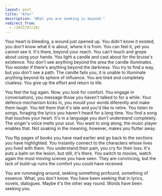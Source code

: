 ```yaml
---
layout: post
title: "Afar"
description: "What you are seeking is beyond."
redirect_from:
  - /2022/07/28/
---
```


Your heart is bleeding, a wound just opened up. You didn't know it existed, you don't know what it is about, where it is from. You can feel it, yet you cannot see it. It's there, beyond your reach. You can't touch and grope about using your hands. You light a candle and cast about for the bruise's existence. You don't see anything beyond the area the candle illuminates. <br>You wonder if there's anything beyond the darkness. You try to find a way, but you don't see a path. The candle fails you, it is unable to illuminate anything beyond its sphere of influence. You are tired and completely clueless. You give up the effort and return to life.

  

You feel the tug again. Now, you look for comfort. You engage in conversations, you message those you haven't talked to for a while. Your defence mechanism kicks in, you mould your words diferently and make them laugh. You tell them that it's late and you'd like to retire. You listen to songs, foraging the lyrics you haven't heard for a long time. You find a song that touches your heart. It's in a language you don't understand completely. The singer's voice melts your soul. You want to sing along, the music player enables that. Not soaking in the meaning, however, makes you flutter away.

  

You flip pages of books you have read earlier and go back to the sections you have highlighted. You instantly connect to the characters whose lives you lived with them. You understand their pain, you cry for their loss. It's puts a balm on the lesion, but still, it's there. You switch to movies, watch again the most moving scenes you have seen. They are convincing, but the lack of build-up ruins the comfort you could have received.

You are rummaging around, seeking something profound, something of essence. What, you don't know. You have been seeking that in lyrics, novels, dialogues. Maybe it's the other way round. Words have been seeking you.